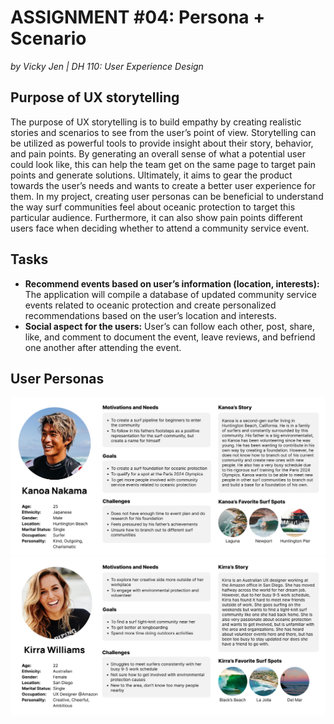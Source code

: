 # ASSIGNMENT #04: Persona + Scenario
_by Vicky Jen | DH 110: User Experience Design_

## Purpose of UX storytelling
The purpose of UX storytelling is to build empathy by creating realistic stories and scenarios to see from the user’s point of view. Storytelling can be utilized as powerful tools to provide insight about their story, behavior, and pain points. By generating an overall sense of what a potential user could look like, this can help the team get on the same page to target pain points and generate solutions. Ultimately, it aims to gear the product towards the user’s needs and wants to create a better user experience for them. In my project, creating user personas can be beneficial to understand the way surf communities feel about oceanic protection to target this particular audience. Furthermore, it can also show pain points different users face when deciding whether to attend a community service event. 

## Tasks
- **Recommend events based on user’s information (location, interests):** The application will compile a database of updated community service events related to oceanic protection and create personalized recommendations based on the user’s location and interests.
- **Social aspect for the users:** User’s can follow each other, post, share, like, and comment to document the event, leave reviews, and befriend one another after attending the event. 

## User Personas
![KANOA PERSONA](./Kanoa_Nakama.png)
![KIRRA PERSONA](./Kirra_Williams.png)
